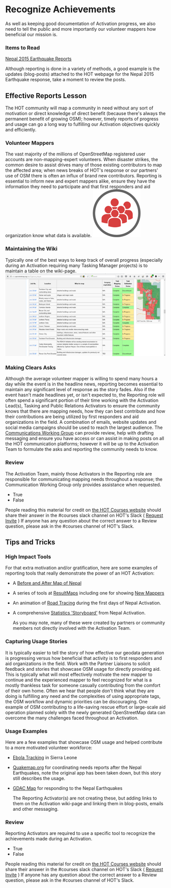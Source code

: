 # Recognize Achievements

As well as keeping good documentation of Activation progress, we also need to tell the public and more importantly our volunteer mappers how beneficial our mission is.

### Items to Read

[Nepal 2015 Earthquake Reports](https://hotosm.org/projects/nepal_2015_earthquake_response)

Although reporting is done in a variety of methods, a good example is the updates \(blog-posts\) attached to the HOT webpage for the Nepal 2015 Earthquake response, take a moment to review the posts.

## Effective Reports Lesson

The HOT community will map a community in need without any sort of motivation or direct knowledge of direct benefit \(because there's always the permanent benefit of growing OSM\); however, timely reports of progress and usage can go a long way to fulfilling our Activation objectives quickly and efficiently.

### Volunteer Mappers

The vast majority of the millions of OpenStreetMap registered user accounts are non-mapping-expert volunteers. When disaster strikes, the common desire to assist drives many of those existing contributors to map the affected area; when news breaks of HOT's response or our partners' use of OSM there is often an influx of brand new contributors. Reporting is essential to inform new and expert mappers alike, ensure they have the information they need to participate and that first responders and aid organization know what data is available. ![](../.gitbook/assets/workinggroups.jpg)

### Maintaining the Wiki

Typically one of the best ways to keep track of overall progress \(especially during an Activation requiring many Tasking Manager projects\) is to maintain a table on the wiki-page. ![](../.gitbook/assets/projecttable.png)

### Making Clears Asks

Although the average volunteer mapper is willing to spend many hours a day while the event is in the headline news, reporting becomes essential to maintain any significant level of response as the story fades. Also if the event hasn't made headlines yet, or isn't expected to, the Reporting role will often spend a significant portion of their time working with the Activation Lead\(s\), Tasking and Public Relations Activators to ensure the community knows that there are mapping needs, how they can best contribute and how their contributions are being utilized by first responders and aid organizations in the field. A combination of emails, website updates and social media campaigns should be used to reach the largest audience. The [Communications Working Group](https://www.hotosm.org/community/working-groups/) can provide review, help with drafting messaging and ensure you have access or can assist in making posts on all the HOT communication platforms; however it will be up to the Activation Team to formulate the asks and reporting the community needs to know.

### Review

The Activation Team, mainly those Activators in the Reporting role are responsible for communicating mapping needs throughout a response; the Communication Working Group only provides assistance when requested.

* True
* False

People reading this material for credit on [the HOT Courses website](http://courses.hotosm.org/) should share their answer in the \#courses slack channel on HOT's Slack \( [Request Invite](http://slack.hotosm.org) \) If anyone has any question about the correct answer to a Review question, please ask in the \#courses channel of HOT's Slack.

## Tips and Tricks

### High Impact Tools

For that extra motivation and/or gratification, here are some examples of reporting tools that really demonstrate the power of an HOT Activation:

* A [Before and After Map of Nepal](http://pierzen.dev.openstreetmap.org/hot/leaflet/OSM-Compare-before-after.html#11/27.7665/85.4345)
* A series of tools at [ResultMaps](http://resultmaps.neis-one.org/) including one for showing [New Mappers](http://resultmaps.neis-one.org/newestosm?zoom=9&lat=27.92779&lon=85.18661&layers=0B0TTT)
* An animation of [Road Tracing](https://www.mapbox.com/blog/nepal-earthquake-animation/) during the first days of Nepal Activation.
* A comprehensive [Statistics 'Storyboard'](http://osm.townsendjennings.com/nepal/) from Nepal Activation.

  As you may note, many of these were created by partners or community members not directly involved with the Activation Team.

### Capturing Usage Stories

It is typically easier to tell the story of how effective our geodata generation is progressing versus how beneficial that activity is to first responders and aid organizations in the field. Work with the Partner Liaisons to solicit feedback and stories that showcase OSM usage for directly providing aid. This is typically what will most effectively motivate the new mapper to continue and the experienced mapper to feel recognized for what is a mostly thankless task for someone casually contributing from the comfort of their own home. Often we hear that people don't think what they are doing is fulfilling any need and the complexities of using appropriate tags, the OSM workflow and dynamic priorities can be discouraging. One example of OSM contributing to a life-saving rescue effort or large-scale aid operation planned solely with the newly generated OpenStreetMap data can overcome the many challenges faced throughout an Activation.

### Usage Examples

Here are a few examples that showcase OSM usage and helped contribute to a more motivated volunteer workforce:

* [Ebola Tracking](http://umap.openstreetmap.fr/en/map/ebola-e-tracking-in-sierra-leone-liberia-and-guine_12522#7/6.474/-10.789) in Sierra Leone
* [Quakemap.org](http://www.kathmandulivinglabs.org/projects/quakemaporg) for coordinating needs reports after the Nepal Earthquakes, note the original app has been taken down, but this story still describes the usage.
* [GDAC Map](https://unosat.maps.arcgis.com/apps/webappviewer/index.html?id=b9f9da798f364cd6a6e68fc20f5475eb) for responding to the Nepal Earthquakes

  The Reporting Activator\(s\) are not creating these, but adding links to them on the Activation wiki-page and linking them in blog-posts, emails and other messaging.

### Review

Reporting Activators are required to use a specific tool to recognize the achievements made during an Activation.

* True
* False

People reading this material for credit on [the HOT Courses website](http://courses.hotosm.org/) should share their answer in the \#courses slack channel on HOT's Slack \( [Request Invite](http://slack.hotosm.org) \) If anyone has any question about the correct answer to a Review question, please ask in the \#courses channel of HOT's Slack.

